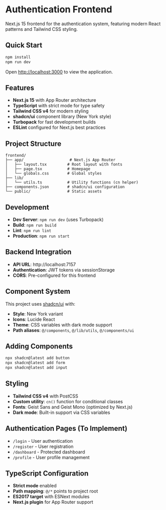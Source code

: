 # Authentication Frontend

Next.js 15 frontend for the authentication system, featuring modern React patterns and Tailwind CSS styling.

## Quick Start

```bash
npm install
npm run dev
```

Open [http://localhost:3000](http://localhost:3000) to view the application.

## Features

- **Next.js 15** with App Router architecture
- **TypeScript** with strict mode for type safety
- **Tailwind CSS v4** for modern styling
- **shadcn/ui** component library (New York style)
- **Turbopack** for fast development builds
- **ESLint** configured for Next.js best practices

## Project Structure

```
frontend/
├── app/                    # Next.js App Router
│   ├── layout.tsx         # Root layout with fonts
│   ├── page.tsx           # Homepage
│   └── globals.css        # Global styles
├── lib/
│   └── utils.ts           # Utility functions (cn helper)
├── components.json        # shadcn/ui configuration
└── public/                # Static assets
```

## Development

- **Dev Server**: `npm run dev` (uses Turbopack)
- **Build**: `npm run build`
- **Lint**: `npm run lint`
- **Production**: `npm run start`

## Backend Integration

- **API URL**: http://localhost:7157
- **Authentication**: JWT tokens via sessionStorage
- **CORS**: Pre-configured for this frontend

## Component System

This project uses [shadcn/ui](https://ui.shadcn.com/) with:
- **Style**: New York variant
- **Icons**: Lucide React
- **Theme**: CSS variables with dark mode support
- **Path aliases**: `@/components`, `@/lib/utils`, `@/components/ui`

## Adding Components

```bash
npx shadcn@latest add button
npx shadcn@latest add form
npx shadcn@latest add input
```

## Styling

- **Tailwind CSS v4** with PostCSS
- **Custom utility**: `cn()` function for conditional classes
- **Fonts**: Geist Sans and Geist Mono (optimized by Next.js)
- **Dark mode**: Built-in support via CSS variables

## Authentication Pages (To Implement)

- `/login` - User authentication
- `/register` - User registration  
- `/dashboard` - Protected dashboard
- `/profile` - User profile management

## TypeScript Configuration

- **Strict mode** enabled
- **Path mapping**: `@/*` points to project root
- **ES2017 target** with ESNext modules
- **Next.js plugin** for App Router support
